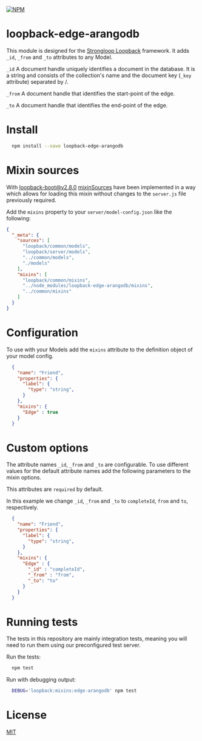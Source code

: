 [![NPM](https://nodei.co/npm/loopback-edge-arangodb.png?compact=true)](https://nodei.co/npm/loopback-edge-arangodb/)

loopback-edge-arangodb
=============

This module is designed for the [Strongloop Loopback](https://github.com/strongloop/loopback) framework.  It adds `_id`, `_from` and `_to` attributes to any Model.

`_id` A document handle uniquely identifies a document in the database. It is a string and consists of the collection's name and the document key (`_key` attribute) separated by /.

`_from` A document handle that identifies the start-point of the edge.

`_to` A document handle that identifies the end-point of the edge.

Install
=============

```bash
  npm install --save loopback-edge-arangodb
```

Mixin sources
=============

With [loopback-boot@v2.8.0](https://github.com/strongloop/loopback-boot/)  [mixinSources](https://github.com/strongloop/loopback-boot/pull/131) have been implemented in a way which allows for loading this mixin without changes to the `server.js` file previously required.

Add the `mixins` property to your `server/model-config.json` like the following:

```json
{
  "_meta": {
    "sources": [
      "loopback/common/models",
      "loopback/server/models",
      "../common/models",
      "./models"
    ],
    "mixins": [
      "loopback/common/mixins",
      "../node_modules/loopback-edge-arangodb/mixins",
      "../common/mixins"
    ]
  }
}
```

Configuration
=============

To use with your Models add the `mixins` attribute to the definition object of your model config.

```json
  {
    "name": "Friend",
    "properties": {
      "label": {
        "type": "string",
      }
    },
    "mixins": {
      "Edge" : true
    }
  }
```

Custom options
=============

The attribute names `_id`, `_from` and `_to` are configurable.  To use different values for the default attribute names add the following parameters to the mixin options.

This attributes are `required` by default.

In this example we change `_id`, `_from` and `_to` to `completeId`, `from` and `to`, respectively.

```json
  {
    "name": "Friend",
    "properties": {
      "label": {
        "type": "string",
      }
    },
    "mixins": {
      "Edge" : {
        "_id" : "completeId",
        "_from" : "from",
        "_to": "to"
      }
    }
  }
```

Running tests
=============

The tests in this repository are mainly integration tests, meaning you will need
to run them using our preconfigured test server.

Run the tests:

```bash
  npm test
```

Run with debugging output:

```bash
  DEBUG='loopback:mixins:edge-arangodb' npm test
```

License
=============

[MIT](LICENSE)
